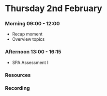 # Thursday 2nd February

### Morning 09:00 - 12:00
 
- Recap moment
- Overview topics

### Afternoon 13:00 - 16:15

 - SPA Assessment I

### Resources



### Recording
